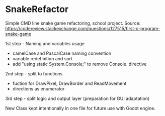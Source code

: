 # SnakeRefactor
Simple CMD line snake game refactoring, school project.
Source: https://codereview.stackexchange.com/questions/127515/first-c-program-snake-game

1st step - Naming and variables usage
- camelCase and PascalCase naming convention
- variable redefinition and sort
- add "using static System.Console;" to remove Console. directive

2nd step - split to functions
- fuction for DrawPixel, DrawBorder and ReadMovement
- directions as enumerator

3rd step - split logic and output layer (preparation for GUI adaptation)


New Class kept intentionally in one file for future use with Godot engine. 

